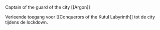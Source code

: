 Captain of the guard of the city [[Argon]]

Verleende toegang voor [[Conquerors of the Kutul Labyrinth]] tot de city tijdens de lockdown.

